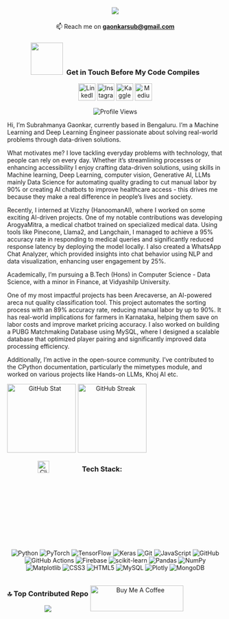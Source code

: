 <h1 align="center">
    <img src="https://readme-typing-svg.herokuapp.com/?font=Orbitron&size=35&center=true&vCenter=true&width=600&height=90&duration=5000&pause=1000&lines=Namaskara!+🙏;+Subrahmanya+here+😴;&color=FFFFFF" />
</h1>

<div align="center">
    
📫 Reach me on **[gaonkarsub@gmail.com](mailto:gaonkarsub@gmail.com)**
</div>

<h3 align="center">
    <img src="https://github.com/Anmol-Baranwal/Cool-GIFs-For-GitHub/assets/74038190/76036311-c8ea-4247-8bf8-a7077623036c" width="75">&nbsp;
    Get in Touch Before My Code Compiles
</h3>
<p align="center">
  <a href="https://linkedin.com/in/subrahmanya-gaonkar" target="_blank"><img src="https://raw.githubusercontent.com/rahuldkjain/github-profile-readme-generator/master/src/images/icons/Social/linked-in-alt.svg" alt="LinkedIn" height="40" width="40" /></a>
  <a href="https://instagram.com/subrahmanya_gaonkar" target="_blank"><img src="https://raw.githubusercontent.com/rahuldkjain/github-profile-readme-generator/master/src/images/icons/Social/instagram.svg" alt="Instagram" height="40" width="40" /></a>
  <a href="https://kaggle.com/subrahmanya090" target="_blank"><img src="https://raw.githubusercontent.com/rahuldkjain/github-profile-readme-generator/master/src/images/icons/Social/kaggle.svg" alt="Kaggle" height="40" width="40" /></a>
  <a href="https://medium.com/@gaonkarsub" target="_blank"><img src="https://raw.githubusercontent.com/rahuldkjain/github-profile-readme-generator/master/src/images/icons/Social/medium.svg" alt="Medium" height="40" width="40" /></a>
</p>

<p align="center">
  <img src="https://komarev.com/ghpvc/?username=negativenagesh&label=Profile%20views&color=0e75b6&style=flat" alt="Profile Views" />
</p>

<p align="justify">

Hi, I’m Subrahmanya Gaonkar, currently based in Bengaluru. I’m a Machine Learning and Deep Learning Engineer passionate about solving real-world problems through data-driven solutions.

What motivates me?
I love tackling everyday problems with technology, that people can rely on every day. Whether it’s streamlining processes or enhancing accessibility I enjoy crafting data-driven solutions, using skills in Machine learning, Deep Learning, computer vision, Generative AI, LLMs mainly Data Science for automating quality grading to cut manual labor by 90% or creating AI chatbots to improve healthcare access - this drives me because they make a real difference in people’s lives and society.

Recently, I interned at Vizzhy (HanoomanAI), where I worked on some exciting AI-driven projects. One of my notable contributions was developing ArogyaMitra, a medical chatbot trained on specialized medical data. Using tools like Pinecone, Llama2, and Langchain, I managed to achieve a 95% accuracy rate in responding to medical queries and significantly reduced response latency by deploying the model locally. I also created a WhatsApp Chat Analyzer, which provided insights into chat behavior using NLP and data visualization, enhancing user engagement by 25%.

Academically, I’m pursuing a B.Tech (Hons) in Computer Science - Data Science, with a minor in Finance, at Vidyashilp University.

One of my most impactful projects has been Arecaverse, an AI-powered areca nut quality classification tool. This project automates the sorting process with an 89% accuracy rate, reducing manual labor by up to 90%. It has real-world implications for farmers in Karnataka, helping them save on labor costs and improve market pricing accuracy.
I also worked on building a PUBG Matchmaking Database using MySQL, where I designed a scalable database that optimized player pairing and significantly improved data processing efficiency.

Additionally, I’m active in the open-source community. I’ve contributed to the CPython documentation, particularly the mimetypes module, and worked on various projects like Hands-on LLMs, Khoj AI etc.
</p>

<div align= "center" style="display: flex; gap: 5px; flex-wrap: wrap;">

<img src="https://github-readme-stats.vercel.app/api?username=negativenagesh&theme=dark&hide_border=true&include_all_commits=false&count_private=false" alt="GitHub Stat" style="height: 160px;" />
<img src="https://nirzak-streak-stats.vercel.app/?user=negativenagesh&theme=dark&hide_border=true" alt="GitHub Streak" style="height: 160px;">
</p>

<p align="center">
  <a href="https://github.com/negativenagesh/negativenagesh/blob/main/ezgif-1721408974236.gif">
    <img src="https://github.com/negativenagesh/negativenagesh/blob/main/ezgif-1721408974236.gif" alt="Click to see animation!" width="40%" />
  </a>
</p>

<h3 align="center">Tech Stack:</h3>

<div align="center">
    
![Python](https://img.shields.io/badge/python-3670A0?style=flat&logo=python&logoColor=ffdd54)
![PyTorch](https://img.shields.io/badge/PyTorch-%23EE4C2C.svg?style=flat&logo=PyTorch&logoColor=white) 
![TensorFlow](https://img.shields.io/badge/TensorFlow-%23FF6F00.svg?style=flat&logo=TensorFlow&logoColor=white) 
![Keras](https://img.shields.io/badge/Keras-%23D00000.svg?style=flat&logo=Keras&logoColor=white)
![Git](https://img.shields.io/badge/git-%23F05033.svg?style=flat&logo=git&logoColor=white)
![JavaScript](https://img.shields.io/badge/javascript-%23323330.svg?style=flat&logo=javascript&logoColor=%23F7DF1E) 
![GitHub](https://img.shields.io/badge/github-%23121011.svg?style=flat&logo=github&logoColor=white) 
![GitHub Actions](https://img.shields.io/badge/github%20actions-%232671E5.svg?style=flat&logo=githubactions&logoColor=white)
![Firebase](https://img.shields.io/badge/firebase-%23039BE5.svg?style=flat&logo=firebase)
![scikit-learn](https://img.shields.io/badge/scikit--learn-%23F7931E.svg?style=flat&logo=scikit-learn&logoColor=white)
![Pandas](https://img.shields.io/badge/pandas-%23150458.svg?style=flat&logo=pandas&logoColor=white)
![NumPy](https://img.shields.io/badge/numpy-%23013243.svg?style=flat&logo=numpy&logoColor=white) 
![Matplotlib](https://img.shields.io/badge/Matplotlib-%23ffffff.svg?style=flat&logo=Matplotlib&logoColor=black)
![CSS3](https://img.shields.io/badge/css3-%231572B6.svg?style=flat&logo=css3&logoColor=white) 
![HTML5](https://img.shields.io/badge/html5-%23E34F26.svg?style=flat&logo=html5&logoColor=white)
![MySQL](https://img.shields.io/badge/mysql-4479A1.svg?style=flat&logo=mysql&logoColor=white)
![Plotly](https://img.shields.io/badge/Plotly-%233F4F75.svg?style=flat&logo=plotly&logoColor=white)
![MongoDB](https://img.shields.io/badge/MongoDB-%234ea94b.svg?style=flat&logo=mongodb&logoColor=white)  

</div>

<div align="center">
    
### 🔝 Top Contributed Repo
![](https://github-contributor-stats.vercel.app/api?username=negativenagesh&limit=5&theme=dark&combine_all_yearly_contributions=true)

</div>

<div align="center">

<a href="https://www.buymeacoffee.com/Subrahmanya.Gaonkar" target="_blank"><img src="https://cdn.buymeacoffee.com/buttons/v2/default-yellow.png" alt="Buy Me A Coffee" style="height: 60px !important;width: 217px !important;" ></a>
</div>
